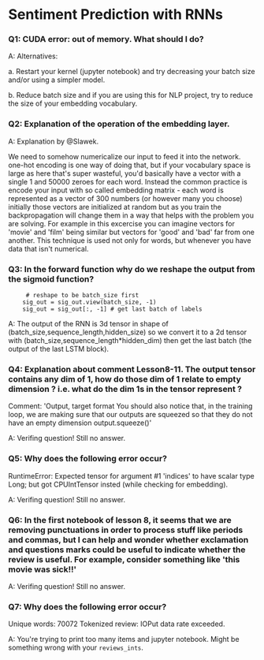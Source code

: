 # Sentiment Prediction with RNNs
### Q1: CUDA error: out of memory. What should I do?

 A: Alternatives:
 
   a. Restart your kernel (jupyter notebook) and try decreasing your batch size and/or using a simpler model.
   
   b. Reduce batch size and if you are using this for NLP project, try to reduce the size of your embedding vocabulary.
   
### Q2: Explanation of the operation of the embedding layer.

 A: Explanation by @Slawek. 
 
We need to somehow numericalize our input to feed it into the network. one-hot encoding is one way of doing that, but if your vocabulary space is large as here that's super wasteful, you'd basically have a vector with a single 1 and 50000 zeroes for each word.
Instead the common practice is encode your input with so called embedding matrix - each word is represented as a vector of 300 numbers (or however many you choose) initially those vectors are initialized at random but as you train the backpropagation will change them in a way that helps with the problem you are solving. For example in this excercise you can imagine vectors for 'movie' and 'film' being similar but vectors for 'good' and 'bad' far from one another.
This technique is used not only for words, but whenever you have data that isn't numerical.

 ### Q3: In the forward function why do we reshape the output from the sigmoid function?
         # reshape to be batch_size first
        sig_out = sig_out.view(batch_size, -1)
        sig_out = sig_out[:, -1] # get last batch of labels
        
A: The output of the RNN is 3d tensor in shape of (batch_size,sequence_length,hidden_size)  so we convert it to a 2d tensor with (batch_size,sequence_length*hidden_dim) then get the last batch (the output of the last LSTM block).

 ### Q4: Explanation about comment Lesson8-11. The output tensor contains any dim of 1, how do those dim of 1 relate to empty dimension ? i.e. what do the dim 1s in the tensor represent ?
Comment: 'Output, target format 
You should also notice that, in the training loop, we are making sure that our outputs are squeezed so that they do not have an empty dimension output.squeeze()'

 A: Verifing question! Still no answer.
 
 ### Q5: Why does the following error occur?
RuntimeError: Expected tensor for argument #1 'indices' to have scalar type Long; but got CPUIntTensor insted (while checking for embedding).

 A: Verifing question! Still no answer.
 
 ### Q6: In the first notebook of lesson 8, it seems that we are removing punctuations in order to process stuff like periods and commas, but I can help and wonder whether exclamation and questions marks could be useful to indicate whether the review is useful. For example, consider something like 'this movie was sick!!'
 
 A: Verifing question! Still no answer.
 
 ### Q7: Why does the following error occur?
Unique words: 70072
Tokenized review:
IOPut data rate exceeded.

 A: You're trying to print too many items and jupyter notebook. Might be something wrong with your `reviews_ints`.
